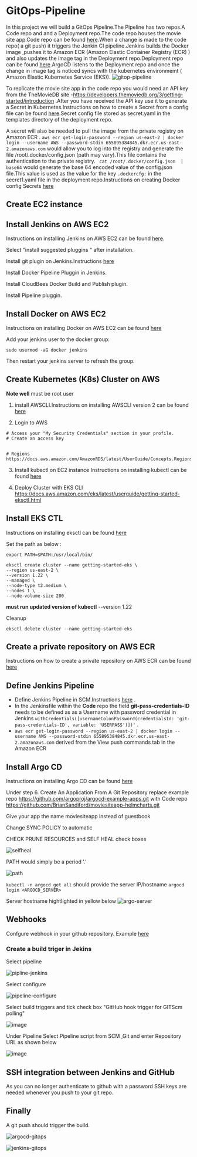 
# GitOps-Pipeline
In this project we will build a GitOps Pipeline.The Pipeline has two repos.A Code repo and and a Deployment repo.The code repo houses the movie site app.Code repo can be found [here](https://github.com/BrianSandiford/moviesiteapp).When a change is made to the code repo( a git push) it triggers the Jenkin CI pipeline.Jenkins builds the Docker image ,pushes it to Amazon ECR (Amazon Elastic Container Registry (ECR) ) and also updates the image tag in the Deployment repo.Deployment repo can be found [here](https://github.com/BrianSandiford/moviesiteapp-helmcharts).ArgoCD listens to the Deployment repo and once the change in image tag is noticed syncs with the kubernetes environmemt ( Amazon Elastic Kubernetes Service (EKS)).
![gitop-pipeline](https://user-images.githubusercontent.com/67350852/178124160-9e8067a0-df59-4a85-b355-09939f4cbd93.jpeg)


To replicate the movie site app in the code repo you would need an API key from the TheMovieDB site -https://developers.themoviedb.org/3/getting-started/introduction .After you have received the API key use it to generate a Secret in Kubernetes.Instructions on how to create a Secret from a config file can be found [here](https://kubernetes.io/docs/tasks/configmap-secret/managing-secret-using-config-file/).Secret config file stored as secret.yaml in the templates directory of the deployment repo.

A secret will also be needed to pull the image from the private registry on Amazon ECR . `aws ecr get-login-password --region us-east-2 | docker login --username AWS --password-stdin 655895384845.dkr.ecr.us-east-2.amazonaws.com` would allow you to log into the registry and generate the file /root/.docker/config.json (path may vary).This file contains the authentication to the private registry.
` cat /root/.docker/config.json  | base64` would generate the base 64 encoded value of the config.json file.This value is used as the value for the key `.dockercfg:` in the secret1.yaml file in the deployment repo.Instructions on creating Docker config Secrets [here](https://kubernetes.io/docs/concepts/configuration/secret/#docker-config-secrets)

## Create EC2 instance

##  Install Jenkins on AWS EC2
Instructions on installing Jenkins on AWS EC2 can be found [here](https://github.com/yankils/Simple-DevOps-Project/blob/master/Jenkins/Jenkins_Installation.MD#install-jenkins-on-aws-ec2). 

Select "install suggested pluggins " after installation.

Install git plugin on Jenkins.Instructions [here](https://github.com/yankils/Simple-DevOps-Project/blob/master/Jenkins/Git_plugin_install.MD)

Install Docker Pipeline Pluggin in Jenkins.

Install CloudBees Docker Build and Publish plugin.

Install Pipeline pluggin.

## Install Docker on AWS EC2

Instructions on installing Docker on AWS EC2 can be found [here](https://docs.aws.amazon.com/AmazonECS/latest/developerguide/docker-basics.html)

Add your jenkins user to the docker group:
``` 
sudo usermod -aG docker jenkins
```
Then restart your jenkins server to refresh the group.

## Create Kubernetes (K8s) Cluster on AWS

**Note well** must be root user

1. install AWSCLI.Instructions on installing AWSCLI version 2 can be found [here](https://docs.aws.amazon.com/cli/latest/userguide/install-cliv2.html)

2. Login to AWS 

``` 
# Access your "My Security Credentials" section in your profile. 
# Create an access key


# Regions
https://docs.aws.amazon.com/AmazonRDS/latest/UserGuide/Concepts.RegionsAndAvailabilityZones.html

```

3. Install kubectl on EC2 instance 
Instructions on installing kubectl can be found [here](https://docs.aws.amazon.com/eks/latest/userguide/install-kubectl.html)

4. Deploy Cluster with EKS CLI  https://docs.aws.amazon.com/eks/latest/userguide/getting-started-eksctl.html 
## Install EKS CTL

Instructions on installing eksctl can be found [here](https://docs.amazonaws.cn/en_us/eks/latest/userguide/eksctl.html)

Set the path as below :
```
export PATH=$PATH:/usr/local/bin/
```
```
eksctl create cluster --name getting-started-eks \
--region us-east-2 \
--version 1.22 \
--managed \
--node-type t2.medium \
--nodes 1 \
--node-volume-size 200 
```
**must run updated version of kubectl** --version 1.22

Cleanup
```
eksctl delete cluster --name getting-started-eks
```

## Create a private repository on AWS ECR

Instructions on how to create a private repository on AWS ECR can be found  [here](https://www.youtube.com/watch?v=vWSRWpOPHws)

## Define Jenkins Pipeline
- Define Jenkins Pipeline in SCM.Instructions [here](https://www.jenkins.io/doc/book/pipeline/getting-started/#through-the-classic-ui)
.
- In the Jenkinsfile within the **Code** repo the field **git-pass-credentials-ID** needs to be defined as as a Username with password credential in Jenkins `withCredentials([usernameColonPassword(credentialsId: 'git-pass-credentials-ID', variable: 'USERPASS')])'` 
.
- `aws ecr get-login-password --region us-east-2 | docker login --username AWS --password-stdin 655895384845.dkr.ecr.us-east-2.amazonaws.com` derived from the View push commands tab in the Amazon ECR
## Install Argo CD
Instructions on installing Argo CD can be found [here](https://argo-cd.readthedocs.io/en/stable/getting_started/)

Under step 6. Create An Application From A Git Repository replace example repo https://github.com/argoproj/argocd-example-apps.git with Code repo 
https://github.com/BrianSandiford/moviesiteapp-helmcharts.git

Give your app the name moviesiteapp instead of guestbook

Change SYNC POLICY to automatic

CHECK PRUNE RESOURCES and SELF HEAL check boxes

![selfheal](https://user-images.githubusercontent.com/67350852/123559741-ed70d780-d76b-11eb-9903-a4025ed3f553.JPG)

PATH would simply be a period '.'

![path](https://user-images.githubusercontent.com/67350852/123559906-fada9180-d76c-11eb-8218-8d492fa75fee.JPG)

`kubectl -n argocd get all` should provide the server IP/hostname	`argocd login <ARGOCD_SERVER>`

Server hostname hightlighted in yellow below
![argo-server](https://user-images.githubusercontent.com/67350852/123556084-53069900-d757-11eb-9576-b4a9fb278f04.JPG)

## Webhooks
Confgure webhook in your github repository. Example [here](https://docs.github.com/en/developers/webhooks-and-events/webhooks/creating-webhooks#setting-up-a-webhook)

### Create a build triger in Jekins

Select pipeline

![pipline-jenkins](https://user-images.githubusercontent.com/67350852/182642105-56d1ce96-61b2-4b99-a070-5e004e92a335.JPG)

Select configure

![pipeline-configure](https://user-images.githubusercontent.com/67350852/182642828-46762d32-3501-4abb-86f4-c9884a920338.JPG)

Select build triggers and tick check box "GitHub hook trigger for GITScm polling"

![image](https://user-images.githubusercontent.com/67350852/182643668-addf3a60-a035-4d8b-b21e-8a0aba556547.png)

Under Pipeline Select Pipeline script from SCM ,Git and enter Repository URL as shown below

![image](https://user-images.githubusercontent.com/67350852/182644935-82c39e5f-6315-417a-ac6a-53c70a480723.png)

## SSH integration between Jenkins and GitHub

As you can no longer authenticate to github with a password SSH keys are needed whenever you push to your git repo.

## Finally
A git push should trigger the build.

![argocd-gitops](https://user-images.githubusercontent.com/67350852/124676715-0c1e4f00-de8d-11eb-9d24-1be0c68a1015.png)


![jenkins-gitops](https://user-images.githubusercontent.com/67350852/124677332-37ee0480-de8e-11eb-8fa9-df2d0a4d7888.JPG)

